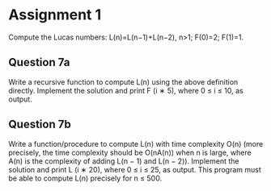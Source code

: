 # Assignment 1
Compute the Lucas numbers: L(n)=L(n−1)+L(n−2), n>1; F(0)=2; F(1)=1.

## Question 7a

Write a recursive function to compute L(n) using the above definition directly. Implement the solution and print F (i ∗ 5), where 0 ≤ i ≤ 10, as output.

## Question 7b

Write a function/procedure to compute L(n) with time complexity O(n) (more precisely, the time complexity should be O(nA(n)) when n is large, where A(n) is the complexity of adding L(n − 1) and L(n − 2)). Implement the solution and print L (i ∗ 20), where 0 ≤ i ≤ 25, as output. This program must be able to compute L(n) precisely for n ≤ 500.
